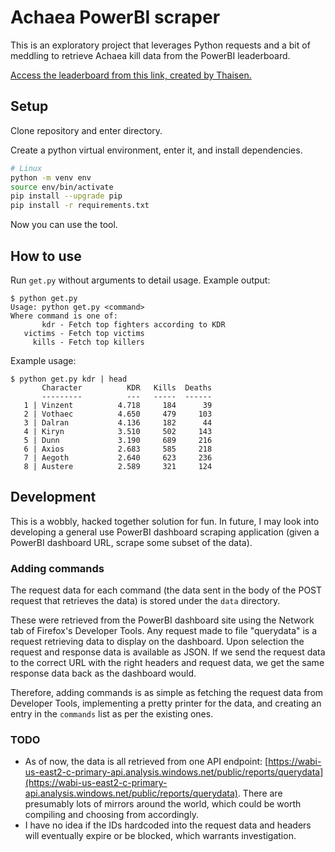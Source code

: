 # Achaea PowerBI scraper

This is an exploratory project that leverages Python requests and a bit of
meddling to retrieve Achaea kill data from the PowerBI leaderboard.

[Access the leaderboard from this link, created by Thaisen.](https://app.powerbi.com/view?r=eyJrIjoiMDdiNGM1YzEtNGIyNC00YmFjLWFkZjUtNmU2MDdkYzc4YjA1IiwidCI6IjlkMWIzNjEwLTlhYjAtNDJkNS05M2FhLTQ2MTUwZDcyM2Q4NyIsImMiOjF9)

## Setup

Clone repository and enter directory.

Create a python virtual environment, enter it, and install dependencies.

```sh
# Linux
python -m venv env
source env/bin/activate
pip install --upgrade pip
pip install -r requirements.txt
```

Now you can use the tool.

## How to use

Run `get.py` without arguments to detail usage. Example output:

```
$ python get.py
Usage: python get.py <command>
Where command is one of:
       kdr - Fetch top fighters according to KDR
   victims - Fetch top victims
     kills - Fetch top killers
```

Example usage:

```
$ python get.py kdr | head
       Character          KDR   Kills  Deaths
       ---------          ---   -----  ------
   1 | Vinzent          4.718     184      39
   2 | Vothaec          4.650     479     103
   3 | Dalran           4.136     182      44
   4 | Kiryn            3.510     502     143
   5 | Dunn             3.190     689     216
   6 | Axios            2.683     585     218
   7 | Aegoth           2.640     623     236
   8 | Austere          2.589     321     124
```

## Development

This is a wobbly, hacked together solution for fun. In future, I may look into
developing a general use PowerBI dashboard scraping application (given a
PowerBI dashboard URL, scrape some subset of the data).

### Adding commands

The request data for each command (the data sent in the body of the POST
request that retrieves the data) is stored under the `data` directory.

These were retrieved from the PowerBI dashboard site using the Network tab of
Firefox's Developer Tools. Any request made to file "querydata" is a request
retrieving data to display on the dashboard. Upon selection the request and
response data is available as JSON. If we send the request data to the correct
URL with the right headers and request data, we get the same response data back
as the dashboard would.

Therefore, adding commands is as simple as fetching the request data from
Developer Tools, implementing a pretty printer for the data, and creating an
entry in the `commands` list as per the existing ones.

### TODO

* As of now, the data is all retrieved from one API endpoint:
  [https://wabi-us-east2-c-primary-api.analysis.windows.net/public/reports/querydata](https://wabi-us-east2-c-primary-api.analysis.windows.net/public/reports/querydata).
  There are presumably lots of mirrors around the world, which could be worth
  compiling and choosing from accordingly.
* I have no idea if the IDs hardcoded into the request data and headers will
  eventually expire or be blocked, which warrants investigation.
